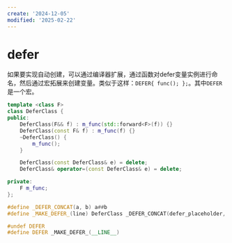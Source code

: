 ```yaml
---
create: '2024-12-05'
modified: '2025-02-22'
---
```


# defer

如果要实现自动创建，可以通过编译器扩展，通过函数对defer变量实例进行命名，然后通过宏拓展来创建变量。类似于这样：`DEFER{ func(); };`。其中`DEFER`是一个宏。

```C++
template <class F>
class DeferClass {
public:
    DeferClass(F&& f) : m_func(std::forward<F>(f)) {}
    DeferClass(const F& f) : m_func(f) {}
    ~DeferClass() {
        m_func();
    }

    DeferClass(const DeferClass& e) = delete;
    DeferClass& operator=(const DeferClass& e) = delete;

private:
    F m_func;
};

#define _DEFER_CONCAT(a, b) a##b
#define _MAKE_DEFER_(line) DeferClass _DEFER_CONCAT(defer_placeholder, line) = [&]()

#undef DEFER
#define DEFER _MAKE_DEFER_(__LINE__)
```